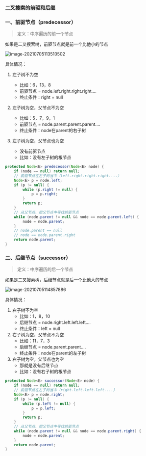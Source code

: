 ### 二叉搜索的前驱和后继

### 一、前驱节点（predecessor）

> 定义：中序遍历的前一个节点

如果是二叉搜索树，前驱节点就是前一个比他小的节点

![image-20210705113510502](https://gitee.com/Liuccccc/oss/raw/master/2021/07/05/image-20210705113510502.png)

具体情况：

1. 左子树不为空

   - 比如：6，13，8
   - 前驱节点 = node.left.right.right.right....
   - 终止条件：right = null
2. 左子树为空，父节点不为空
   - 比如：5，7，9，1
   - 前驱节点 = node.parent.parent.parent....
   - 终止条件：node在parent的右子树
3. 左子树为空，父节点也为空
   - 没有前驱节点
   - 比如：没有左子树的根节点

```java
protected Node<E> predecessor(Node<E> node) {
    if (node == null) return null;
    // 前驱节点在左子树当中（left.right.right.right....）
    Node<E> p = node.left;
    if (p != null) {
        while (p.right != null) {
            p = p.right;
        }
        return p;
    }
    // 从父节点、祖父节点中寻找前驱节点
    while (node.parent != null && node == node.parent.left) {
        node = node.parent;
    }
    // node.parent == null
    // node == node.parent.right
    return node.parent;
}
```



### 二、后继节点（successor）

> 定义：中序遍历的后一个节点

如果是二叉搜索树，后继节点就是后一个比他大的节点

![image-20210705114857886](https://gitee.com/Liuccccc/oss/raw/master/2021/07/05/image-20210705114857886.png)

具体情况：

1. 右子树不为空
   - 比如：1，8，10
   - 后继节点 = node.right.left.left.left....
   - 终止条件：left = null
2. 右子树为空，父节点不为空
   - 比如：11，7，3
   - 后继节点 = node.parent.parent....
   - 终止条件：node在parent的左子树
3. 右子树为空，父节点也为空
   - 那就是没有后继节点
   - 比如：没有右子树的根节点

```java
protected Node<E> successor(Node<E> node) {
    if (node == null) return null;
    // 前驱节点在左子树当中（right.left.left.left....）
    Node<E> p = node.right;
    if (p != null) {
        while (p.left != null) {
            p = p.left;
        }
        return p;
    }
    // 从父节点、祖父节点中寻找前驱节点
    while (node.parent != null && node == node.parent.right) {
        node = node.parent;
    }
    return node.parent;
}
```


